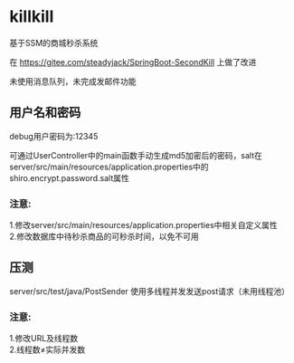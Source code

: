 # killkill
基于SSM的商城秒杀系统  

在 https://gitee.com/steadyjack/SpringBoot-SecondKill 上做了改进  

未使用消息队列，未完成发邮件功能  


## 用户名和密码
debug用户密码为:12345  

可通过UserController中的main函数手动生成md5加密后的密码，salt在server/src/main/resources/application.properties中的shiro.encrypt.password.salt属性


### 注意:  
1.修改server/src/main/resources/application.properties中相关自定义属性  
2.修改数据库中待秒杀商品的可秒杀时间，以免不可用


## 压测

server/src/test/java/PostSender 使用多线程并发发送post请求（未用线程池）

### 注意:  
1.修改URL及线程数  
2.线程数≠实际并发数
